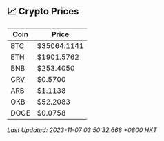 ## 📈 Crypto Prices

| Coin | Price |
| ---- | ----- |
| BTC | $35064.1141 |
| ETH | $1901.5762 |
| BNB | $253.4050 |
| CRV | $0.5700 |
| ARB | $1.1138 |
| OKB | $52.2083 |
| DOGE | $0.0758 |

_Last Updated: 2023-11-07 03:50:32.668 +0800 HKT_
